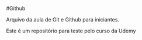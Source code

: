 #Github

Arquivo da aula de Git e Github para iniciantes.

Este é um repositório para teste pelo curso da Udemy
